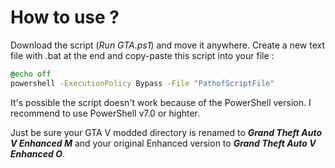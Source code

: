 # How to use ?

Download the script (*Run GTA.ps1*) and move it anywhere.
Create a new text file with .bat at the end and copy-paste this script into your file :

```bat
@echo off
powershell -ExecutionPolicy Bypass -File "PathofScriptFile"
```

It's possible the script doesn't work because of the PowerShell version.
I recommend to use PowerShell v7.0 or highter.

Just be sure your GTA V modded directory is renamed to ***Grand Theft Auto V Enhanced M*** and your original Enhanced version to ***Grand Theft Auto V Enhanced O***.
